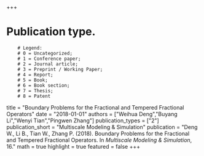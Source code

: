 +++
# Publication type.
        # Legend: 
        # 0 = Uncategorized; 
        # 1 = Conference paper; 
        # 2 = Journal article;
        # 3 = Preprint / Working Paper; 
        # 4 = Report; 
        # 5 = Book; 
        # 6 = Book section;
        # 7 = Thesis; 
        # 8 = Patent
title = "Boundary Problems for the Fractional and Tempered Fractional Operators"
date = "2018-01-01"
authors = ["Weihua Deng","Buyang Li","Wenyi Tian","Pingwen Zhang"]
publication_types = ["2"]
publication_short = "Multiscale Modeling & Simulation"
publication = "Deng W., Li B., Tian W., Zhang P. (2018). Boundary Problems for the Fractional and Tempered Fractional Operators. In _Multiscale Modeling & Simulation_, 16."
math = true
highlight = true
featured = false
+++